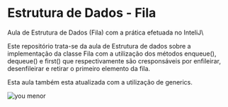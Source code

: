# Estrutura de Dados - Fila

Aula de Estrutura de Dados (Fila) com a prática efetuada no InteliJ\

Este repositório trata-se da aula de Estrutura de dados sobre a\
implementação da classe Fila com a utilização dos métodos enqueue(),\
dequeue() e first() que respectivamente são cresponsáveis por enfileirar,\
desenfileirar e retirar o primeiro elemento da fila.

Esta aula também esta atualizada com a utilização de generics.

![you menor](https://user-images.githubusercontent.com/78165871/132747717-22002dfe-0737-4130-bc9f-88d50d8267ed.png)
